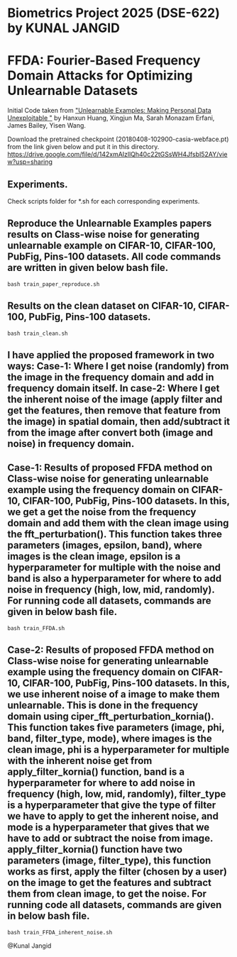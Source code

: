 
# Biometrics Project 2025 (DSE-622)   by KUNAL JANGID


# FFDA: Fourier-Based Frequency Domain Attacks for Optimizing Unlearnable Datasets 


Initial Code taken from ["Unlearnable Examples: Making Personal Data Unexploitable "](https://openreview.net/forum?id=iAmZUo0DxC0) by Hanxun Huang, Xingjun Ma, Sarah Monazam Erfani, James Bailey, Yisen Wang.


Download the pretrained checkpoint (20180408-102900-casia-webface.pt) from the link given below and put it in this directory.
https://drive.google.com/file/d/142xmAIzllQh40c22tGSsWH4JfsbI52AY/view?usp=sharing


## Experiments.
Check scripts folder for *.sh for each corresponding experiments.


## Reproduce the Unlearnable Examples papers results on Class-wise noise for generating unlearnable example on CIFAR-10, CIFAR-100, PubFig, Pins-100 datasets. All code commands are written in given below bash file.
```console
bash train_paper_reproduce.sh
```


## Results on the clean dataset on CIFAR-10, CIFAR-100, PubFig, Pins-100 datasets.
```console
bash train_clean.sh
```

## I have applied the proposed framework in two ways:  Case-1: Where I get noise (randomly) from the image in the frequency domain and add in frequency domain itself.  In case-2: Where I get the inherent noise of the image (apply filter and get the features, then remove that feature from the image) in spatial domain, then add/subtract it from the image after convert both (image and noise) in frequency domain.

## Case-1: Results of proposed FFDA method on Class-wise noise for generating unlearnable example using the frequency domain on CIFAR-10, CIFAR-100, PubFig, Pins-100 datasets. In this, we get a get the noise from the frequency domain and add them with the clean image using the fft_perturbation(). This function takes three parameters (images, epsilon, band), where images is the clean image, epsilon is a hyperparameter for multiple with the noise and band is also a hyperparameter for where to add noise in frequency (high, low, mid, randomly). For running code all datasets, commands are given in below bash file.

```console
bash train_FFDA.sh
```

## Case-2: Results of proposed FFDA method on Class-wise noise for generating unlearnable example using the frequency domain on CIFAR-10, CIFAR-100, PubFig, Pins-100 datasets. In this, we use inherent noise of a image to make them unlearnable. This is done in the frequency domain using ciper_fft_perturbation_kornia(). This function takes five parameters (image, phi, band, filter_type, mode), where images is the clean image, phi is a hyperparameter for multiple with the inherent noise get from apply_filter_kornia() function, band is a hyperparameter for where to add noise in frequency (high, low, mid, randomly), filter_type is a hyperparameter that give the type of filter we have to apply to get the inherent noise, and mode is a hyperparameter that gives that we have to add or subtract the noise from image. apply_filter_kornia() function have two parameters (image, filter_type), this function works as first, apply the filter (chosen by a user) on the image to get the features and subtract them from clean image, to get the noise. For running code all datasets, commands are given in below bash file.

```console
bash train_FFDA_inherent_noise.sh
```




@Kunal Jangid


